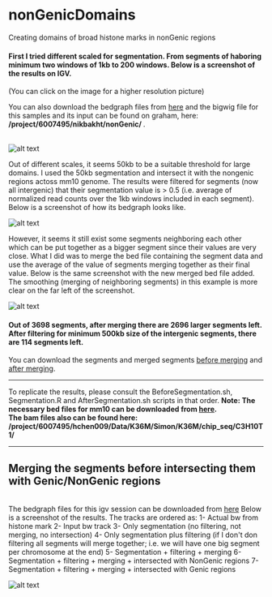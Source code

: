# nonGenicDomains
Creating domains of broad histone marks in nonGenic regions

#### First I tried different scaled for segmentation. From segments of haboring minimum two windows of 1kb to 200 windows. Below is a screenshot of the results on IGV.
(You can click on the image for a higher resolution picture)

You can also download the bedgraph files from <a href="http://nikleotide.com/wp-content/uploads//2018/04/different_scales.zip">here</a> and the bigwig file for this samples and its input can be found on graham, here: <b>  /project/6007495/nikbakht/nonGenic/ </b>. <br><br>

![alt text](http://nikleotide.com/wp-content/uploads//2018/04/igv_snapshot.png)

Out of different scales, it seems 50kb to be a suitable threshold for large domains. I used the 50kb segmentation and intersect it with the nongenic regions actoss mm10 genome. The results were filtered for segments (now all intergenic) that their segmentation value is > 0.5 (i.e. average of normalized read counts over the 1kb windows included in each segment). Below is a screenshot of how its bedgraph looks like. 

![alt text](http://nikleotide.com/wp-content/uploads//2018/04/igv_snapshot2.png)


However, it seems it still exist some segments neighboring each other which can be put together as a bigger segment since their values are very close. What I did was to merge the bed file containing the segment data and use the average of the value of segments merging together as their final value. Below is the same screenshot with the new merged bed file added. The smoothing (merging of neighboring segments) in this example is more clear on the far left of the screenshot.

![alt text](http://nikleotide.com/wp-content/uploads//2018/04/igv_snapshot3.png)

#### Out of 3698 segments, after merging there are 2696 larger segments left. After filtering for minimum 500kb size of the intergenic segments, there are 114 segments left.

You can download the segments and merged segments <a href="http://nikleotide.com/wp-content/uploads//2018/04/Parental_H3K36me2-50kb-H3K36me2-NonGenic-NOT-MERGED.bedgraph.zip">before merging</a> and <a href="http://nikleotide.com/wp-content/uploads//2018/04/Parental_H3K36me2-50kb-H3K36me2-NonGenic.bedgraph.zip">after merging</a>.

-----------------------------------------------------------------------------------------------------------------------
To replicate the results, please consult the BeforeSegmentation.sh, Segmentation.R and AfterSegmentation.sh scripts in that order.
<b>Note: The necessary bed files for mm10 can be downloaded from <a href="http://nikleotide.com/wp-content/uploads//2018/04/mm10.bed_.files_.zip">here</a>.
<br>
 The bam files also can be found here:
 /project/6007495/hchen009/Data/K36M/Simon/K36M/chip_seq/C3H10T1/
</b>

-----------------------------------------------------------------------------------------------------------------------
## Merging the segments before intersecting them with Genic/NonGenic regions
<br>
The bedgraph files for this igv session can be downloaded from <a href="">here</a>
Below is a screenshot of the results. The tracks are ordered as:
1- Actual bw from histone mark
2- Input bw track
3- Only segmentation (no filtering, not merging, no intersection)
4- Only segmentation plus filtering (if I don't don filtering all segments will merge together; i.e. we will have one big segment per chromosome at the end)
5- Segmentation + filtering + merging
6- Segmentation + filtering + merging + intersected with NonGenic regions
7- Segmentation + filtering + merging + intersected with Genic regions

![alt text](http://nikleotide.com/wp-content/uploads//2018/04/igv_snapshot-merged-intersected.png)



